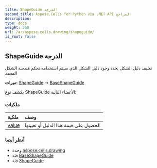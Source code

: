 ```yaml
---
title: ShapeGuide الدرجة
second_title: Aspose.Cells for Python via .NET API المراجع
description:
type: docs
weight: 550
url: /ar/aspose.cells.drawing/shapeguide/
is_root: false
---
```

##  ShapeGuide الدرجة
 تغليف دليل الشكل يحدد وجود دليل الشكل الذي سيتم استخدامه
تحكم هندسة الشكل المحدد



**ميراث:** [ShapeGuide](/cells/python-net/aspose.cells.drawing/shapeguide) → 
[BaseShapeGuide](/cells/python-net/ar/aspose.cells.drawing/baseshapeguide)



يكشف نوع ShapeGuide الأعضاء التالية:

###  ملكيات
| ملكية| وصف|
| :- | :- |
| [value](/cells/python-net/ar/aspose.cells.drawing/shapeguide/value) | الحصول على قيمة هذا الدليل أو تعيينها|



###  أنظر أيضا
* وحدة [aspose.cells.drawing](..)
* فئة [BaseShapeGuide](/cells/python-net/ar/aspose.cells.drawing/baseshapeguide)
* فئة [ShapeGuide](/cells/python-net/ar/aspose.cells.drawing/shapeguide)
